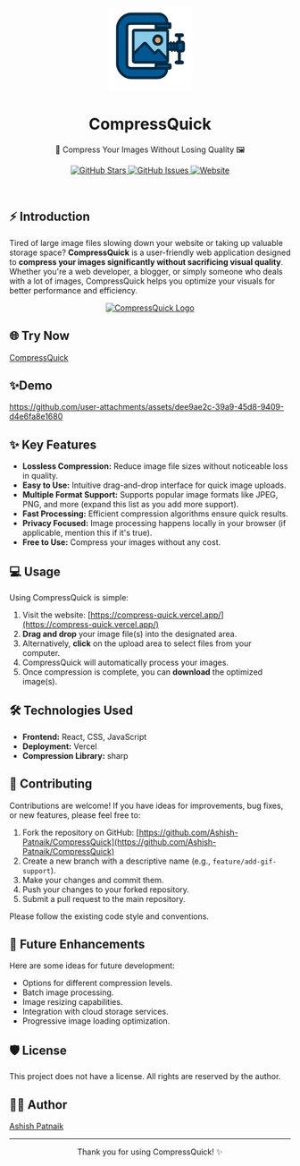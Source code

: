 <p align="center">
  <a href="https://compress-quick.vercel.app/">
    <img src="./public/icon.ico" alt="CompressQuick Logo" width="150">
  </a>
</p>

<h1 align="center">CompressQuick</h1>

<p align="center">
  🚀 Compress Your Images Without Losing Quality 🖼️
</p>

<p align="center">
  <a href="https://github.com/Ashish-Patnaik/CompressQuick">
    <img src="https://img.shields.io/github/stars/Ashish-Patnaik/CompressQuick?style=social" alt="GitHub Stars">
  </a>
  <a href="https://github.com/Ashish-Patnaik/CompressQuick/issues">
    <img src="https://img.shields.io/github/issues/Ashish-Patnaik/CompressQuick" alt="GitHub Issues">
  </a>
  <a href="https://compress-quick.vercel.app/">
    <img src="https://img.shields.io/badge/Website-Online-brightgreen" alt="Website">
  </a>
</p>

<br>

## ⚡️ Introduction

Tired of large image files slowing down your website or taking up valuable storage space? **CompressQuick** is a user-friendly web application designed to **compress your images significantly without sacrificing visual quality**. Whether you're a web developer, a blogger, or simply someone who deals with a lot of images, CompressQuick helps you optimize your visuals for better performance and efficiency.

<p align="center">
  <a href="https://compress-quick.vercel.app/">
    <img src="https://github.com/user-attachments/assets/97374c61-8fa7-475b-b721-ccc451df6dc9" alt="CompressQuick Logo" width="250">
  </a>
</p>

## 🌐 Try Now

[CompressQuick](https://compress-quick.vercel.app/)

## ✨Demo

https://github.com/user-attachments/assets/dee9ae2c-39a9-45d8-9409-d4e6fa8e1680


## ✨ Key Features

* **Lossless Compression:** Reduce image file sizes without noticeable loss in quality.
* **Easy to Use:** Intuitive drag-and-drop interface for quick image uploads.
* **Multiple Format Support:** Supports popular image formats like JPEG, PNG, and more (expand this list as you add more support).
* **Fast Processing:** Efficient compression algorithms ensure quick results.
* **Privacy Focused:** Image processing happens locally in your browser (if applicable, mention this if it's true).
* **Free to Use:** Compress your images without any cost.

## 💻 Usage

Using CompressQuick is simple:

1.  Visit the website: [https://compress-quick.vercel.app/](https://compress-quick.vercel.app/)
2.  **Drag and drop** your image file(s) into the designated area.
3.  Alternatively, **click** on the upload area to select files from your computer.
4.  CompressQuick will automatically process your images.
5.  Once compression is complete, you can **download** the optimized image(s).

## 🛠️ Technologies Used

* **Frontend:** React, CSS, JavaScript
* **Deployment:** Vercel
* **Compression Library:** sharp

## 🚀 Contributing

Contributions are welcome! If you have ideas for improvements, bug fixes, or new features, please feel free to:

1.  Fork the repository on GitHub: [https://github.com/Ashish-Patnaik/CompressQuick](https://github.com/Ashish-Patnaik/CompressQuick)
2.  Create a new branch with a descriptive name (e.g., `feature/add-gif-support`).
3.  Make your changes and commit them.
4.  Push your changes to your forked repository.
5.  Submit a pull request to the main repository.

Please follow the existing code style and conventions.

## 🤔 Future Enhancements

Here are some ideas for future development:

* Options for different compression levels.
* Batch image processing.
* Image resizing capabilities.
* Integration with cloud storage services.
* Progressive image loading optimization.


## 🛡️ License

This project does not have a license. All rights are reserved by the author.

## 👨‍💻 Author

[Ashish Patnaik](https://github.com/Ashish-Patnaik)

---

<p align="center">
  Thank you for using CompressQuick! ✨
</p>


